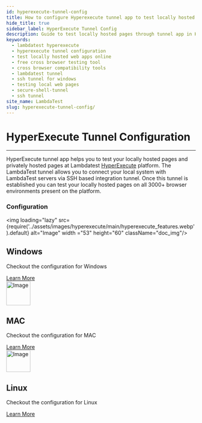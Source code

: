 ```yaml
---
id: hyperexecute-tunnel-config
title: How to configure Hyperexecute tunnel app to test locally hosted pages
hide_title: true
sidebar_label: HyperExecute Tunnel Config
description: Guide to test locally hosted pages through tunnel app in HyperExecute which will ease the process of testing on multiple web browser.
keywords:
  - lambdatest hyperexecute
  - hyperexecute tunnel configuration
  - test locally hosted web apps online
  - free cross browser testing tool
  - cross browser compatibility tools
  - lambdatest tunnel
  - ssh tunnel for windows
  - testing local web pages
  - secure-shell-tunnel
  - ssh tunnel
site_name: LambdaTest
slug: hyperexecute-tunnel-config/
---
```


<script type="application/ld+json"
      dangerouslySetInnerHTML={{ __html: JSON.stringify({
       "@context": "https://schema.org",
        "@type": "BreadcrumbList",
        "itemListElement": [{
          "@type": "ListItem",
          "position": 1,
          "name": "Home",
          "item": "https://www.lambdatest.com"
        },{
          "@type": "ListItem",
          "position": 2,
          "name": "Support",
          "item": "https://www.lambdatest.com/support/docs/"
        },{
          "@type": "ListItem",
          "position": 3,
          "name": "HyperExecute Tunnel Config",
          "item": "https://www.lambdatest.com/support/docs/hyperexecute-tunnel-docs"
        }]
      })
    }}
></script>

# HyperExecute Tunnel Configuration
* * *
HyperExecute tunnel app helps you to test your locally hosted pages and privately hosted pages at Lambdatest [HyperExecute](https://hyperexecute.lambdatest.com/) platform. The LambdaTest tunnel allows you to connect your local system with LambdaTest servers via SSH based integration tunnel. Once this tunnel is established you can test your locally hosted pages on all 3000+ browser environments present on the platform.

### Configuration

<div className="support_main">
  <div className="support_inners">

  <img loading="lazy" src={require('../assets/images/hyperexecute/main/hyperexecute_features.webp').default} alt="Image" width
  ="53" height="60" className="doc_img"/>
  <h2>Windows</h2>
  <p>Checkout the configuration for Windows</p>
  <a href="/docs/tunnel-window-config">Learn More</a>
  </div>
  <div className="support_inners">
  <img loading="lazy" src={require('../assets/images/hyperexecute/main/hyperexecute_yaml.webp').default} width
  ="64" height="64" alt="Image" className="doc_img"/>
  <h2>MAC</h2>
  <p>Checkout the configuration for MAC</p>
  <a href="/docs/tunnel-mac-config">Learn More</a>
  </div>
  <div className="support_inners">
  <img loading="lazy" src={require('../assets/images/hyperexecute/main/hyperexecute_vs_grids.webp').default} alt="Image" width
  ="64" height="58" className="doc_img"/>
  <h2>Linux</h2>
  <p>Checkout the configuration for Linux</p>
  <a href="/docs/tunnel-linux-config">Learn More</a>
  </div>
</div>
